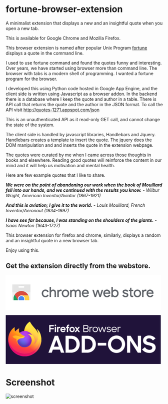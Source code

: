 # fortune-browser-extension


A minimalist extension that displays a new and an insightful quote when you open a new tab.

This is available for Google Chrome and Mozilla Firefox.

This browser extension is named after popular Unix Program [fortune](https://en.wikipedia.org/wiki/Fortune_(Unix)) displays a quote in the command line.

I used to use fortune command and found the quotes funny and interesting. Over years, we have started using browser more than command line. The browser with tabs is a modern shell of programming. I wanted a fortune program
for the browser.

I developed this using Python code hosted in Google App Engine, and the client side is written using Javascript as a browser addon. In the backend there is a database where I keep the quote and author in a table. There is API call that returns the quote and the author in the JSON
format. To call the API visit http://quotes-1271.appspot.com/json

This is an unauthenticated API as it read-only GET call, and cannot change the state of the system.

The client side is handled by javascript libraries, Handlebars and Jquery. Handlebars creates a template to insert the quote.
The jquery does the DOM manipulation and and inserts the quote in the extension webpage.

The quotes were curated by me when I came across those thoughts in books and elsewhere.
Reading good quotes will reinforce the content in our mind and it will help us motivation and mental health.

Here are few example quotes that I like to share.


**_We were on the point of abandoning our work when the book of Mouillard fell into our hands, and we continued with the results you know._** - _Wilbur Wright, American Inventor/Aviator (1867-1921)_

**_And this is aviation; I give it to the world._**  - _Louis Mouillard, French Inventor/Aeronaut (1834-1897)_

**_I have see far because, I was standing on the shoulders of the giants._**  - _Isaac Newton (1643-1727)_


This browser extension for firefox and chrome, similarly, displays a random and an insightful quote in a new browser tab.

Enjoy using this.

## Get the extension directly from the webstore.

[![Google Chrome Extension](assets/promotional/chrome-web-store.png)](https://chrome.google.com/webstore/detail/fortune/kmcoofcbagjmlfbkoopfohngcnfnaakb)

[![Firefox Addons](assets/promotional/firefox-addon.png)](https://addons.mozilla.org/en-US/firefox/addon/fortune-browser-extension/)


# Screenshot

![screenshot](https://i.imgur.com/qLlqW7t.png)
